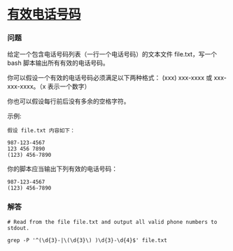 # [有效电话号码](https://leetcode-cn.com/problems/valid-phone-numbers)

### 问题

给定一个包含电话号码列表（一行一个电话号码）的文本文件 file.txt，写一个 bash 脚本输出所有有效的电话号码。

你可以假设一个有效的电话号码必须满足以下两种格式： (xxx) xxx-xxxx 或 xxx-xxx-xxxx。（x 表示一个数字）

你也可以假设每行前后没有多余的空格字符。

示例:

```
假设 file.txt 内容如下：

987-123-4567
123 456 7890
(123) 456-7890
```
你的脚本应当输出下列有效的电话号码：

```
987-123-4567
(123) 456-7890
```

### 解答

```
# Read from the file file.txt and output all valid phone numbers to stdout.

grep -P '^(\d{3}-|\(\d{3}\) )\d{3}-\d{4}$' file.txt
```
